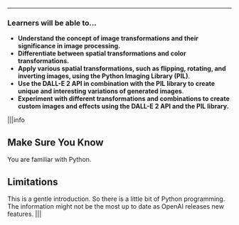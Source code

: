 ---

### Learners will be able to...
- **Understand the concept of image transformations and their significance in image processing.**
- **Differentiate between spatial transformations and color transformations.**
- **Apply various spatial transformations, such as flipping, rotating, and inverting images, using the Python Imaging Library (PIL)**.
- **Use the DALL-E 2 API in combination with the PIL library to create unique and interesting variations of generated images**.
- **Experiment with different transformations and combinations to create custom images and effects using the DALL-E 2 API and the PIL library.**



|||info
## Make Sure You Know
You are familiar with Python.

## Limitations
This is a gentle introduction. So there is a little bit of Python programming. The information might not be the most up to date as OpenAI releases new features.
|||